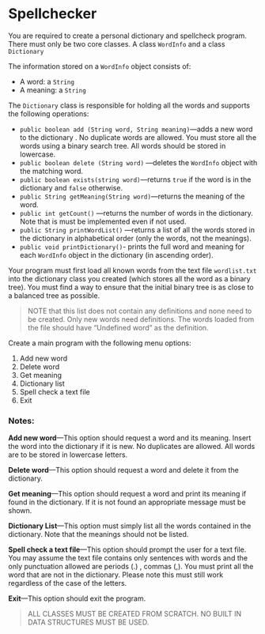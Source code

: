 # Spellchecker

You are required to create a personal dictionary and spellcheck program. There must only be two core classes. A class `WordInfo` and a class `Dictionary`

The information stored on a `WordInfo` object consists of: 

- A word: a `String` 
- A meaning: a `String`

The `Dictionary` class is responsible for holding all the words and supports the following operations:

- `public boolean add (String word, String meaning)`—adds a new word to the dictionary . No duplicate words are allowed. You must store all the words using a binary search tree. All words should be stored in lowercase.
- `public boolean delete (String word)` —deletes the `WordInfo` object with the matching word.
- `public boolean exists(string word)`—returns `true` if the word is in the dictionary and `false` otherwise.
- `public String getMeaning(String word)`—returns the meaning of the word.
- `public int getCount()` —returns the number of words in the dictionary. Note that is must be implemented even if not used.
- `public String printWordList()` —returns a list of all the words stored in the dictionary in alphabetical order (only the words, not the meanings).
- `public void printDictionary()`- prints the full word and meaning for each `WordInfo` object in the dictionary (in ascending order).

Your program must first load all known words from the text file `wordlist.txt` into the dictionary class you created (which stores all the word as a binary tree). You must find a way to ensure that the initial binary tree is as close to a balanced tree as possible. 

>  NOTE that this list does not contain any definitions and none need to be created. Only new words need definitions. The words loaded from the file should have “Undefined word” as the definition.

Create a main program with the following menu options: 

1. Add new word
2. Delete word
3. Get meaning
4. Dictionary list
5. Spell check a text file
6. Exit

### Notes:

**Add new word**—This option should request a word and its meaning. Insert the word into the dictionary if it is new. No duplicates are allowed. All words are to be stored in lowercase letters.

**Delete word**—This option should request a word and delete it from the dictionary.

**Get meaning**—This option should request a word and print its meaning if found in the dictionary. If it is not found an appropriate message must be shown.

**Dictionary List**—This option must simply list all the words contained in the dictionary. Note that the meanings should not be listed.

**Spell check a text file**—This option should prompt the user for a text file. You may assume the text file contains only sentences with words and the only punctuation allowed are periods (.) , commas (,). You must print all the word that are not in the dictionary. Please note this must still work regardless of the case of the letters.

**Exit**—This option should exit the program.

>  ALL CLASSES MUST BE CREATED FROM SCRATCH. NO BUILT IN DATA STRUCTURES MUST BE USED.

